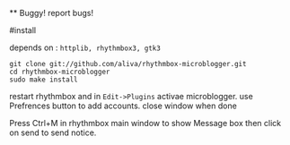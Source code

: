 

** Buggy! report bugs!

#install

depends on : <code>httplib, rhythmbox3, gtk3</code>

    git clone git://github.com/aliva/rhythmbox-microblogger.git
    cd rhythmbox-microblogger
    sudo make install


restart rhythmbox and in <code>Edit->Plugins</code> activae microblogger. use Prefrences button to add accounts. close window when done


Press Ctrl+M in rhythmbox main window to show Message box then click on send to send notice.
